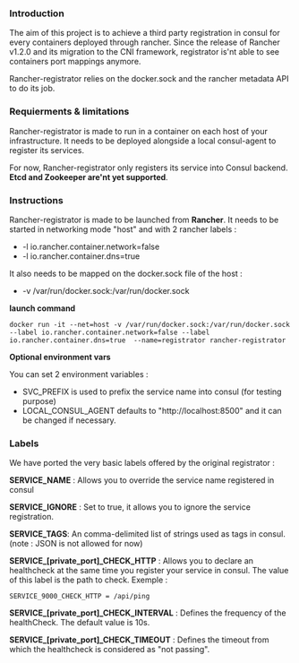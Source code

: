 ### Introduction
The aim of this project is to achieve a third party registration in consul for every containers deployed through rancher. Since the release of Rancher v1.2.0 and its migration to the CNI framework, registrator is'nt able to see containers port mappings anymore.

Rancher-registrator relies on the docker.sock and the rancher metadata API to do its job.

### Requierments & limitations
Rancher-registrator is made to run in a container on each host of your infrastructure. It needs to be deployed alongside a local consul-agent to register its services.

For now, Rancher-registrator only registers its service into Consul backend. **Etcd and Zookeeper are'nt yet supported**.

### Instructions

Rancher-registrator is made to be launched from **Rancher**. It needs to be started in networking mode "host" and with 2 rancher labels : 

 - -l io.rancher.container.network=false
 - -l io.rancher.container.dns=true

It also needs to be mapped on the docker.sock file of the host :

 - -v /var/run/docker.sock:/var/run/docker.sock

**launch command**

    docker run -it --net=host -v /var/run/docker.sock:/var/run/docker.sock --label io.rancher.container.network=false --label io.rancher.container.dns=true  --name=registrator rancher-registrator


**Optional environment vars**

You can set 2 environment variables :

 - SVC_PREFIX is used to prefix the service name into consul (for testing purpose)
 - LOCAL_CONSUL_AGENT defaults to "http://localhost:8500" and it can be changed if necessary.

### Labels

We have ported the very basic labels offered by the original registrator : 

**SERVICE_NAME** : Allows you to override the service name registered in consul

**SERVICE_IGNORE** : Set to true, it allows you to ignore the service registration.

**SERVICE_TAGS**: An comma-delimited list of strings used as tags in consul. (note : JSON is not allowed for now)

**SERVICE_[private_port]_CHECK_HTTP** : Allows you to declare an healthcheck at the same time you register your service in consul. The value of this label is the path to check. Exemple :

    SERVICE_9000_CHECK_HTTP = /api/ping

**SERVICE_[private_port]_CHECK_INTERVAL** : Defines the frequency of the healthCheck. The default value is 10s. 

**SERVICE_[private_port]_CHECK_TIMEOUT** : Defines the timeout from which the healthcheck is considered as "not passing".
